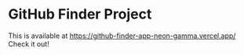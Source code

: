 # GitHub Finder Project

This is available at https://github-finder-app-neon-gamma.vercel.app/
Check it out!